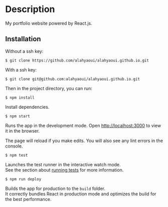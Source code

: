# Description
My portfolio website powered by React.js.

## Installation

Without a ssh key:
```
$ git clone https://github.com/alahyaoui/alahyaoui.github.io.git
```
With a ssh key:
```
$ git clone git@github.com:alahyaoui/alahyaoui.github.io.git
```

Then in the project directory, you can run:

```
$ npm install
```

Install dependencies.

```
$ npm start
```

Runs the app in the development mode. Open [http://localhost:3000](http://localhost:3000) to view it in the browser.

The page will reload if you make edits. You will also see any lint errors in the console.

```
$ npm test
```

Launches the test runner in the interactive watch mode.\
See the section about [running tests](https://facebook.github.io/create-react-app/docs/running-tests) for more information.

```
$ npm run deploy
```

Builds the app for production to the `build` folder.\
It correctly bundles React in production mode and optimizes the build for the best performance.
